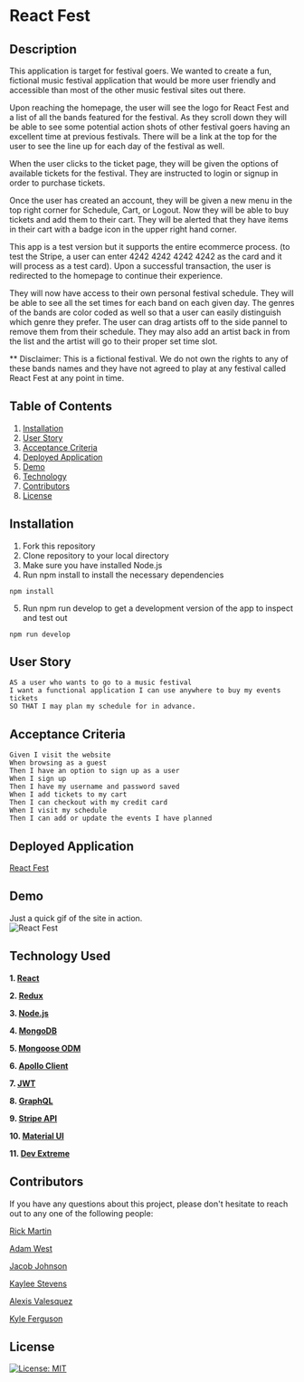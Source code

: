# React Fest

## Description

This application is target for festival goers. We wanted to create a fun, fictional music festival application that would be more user friendly and accessible than most of the other music festival sites out there.

Upon reaching the homepage, the user will see the logo for React Fest and a list of all the bands featured for the festival. As they scroll down they will be able to see some potential action shots of other festival goers having an excellent time at previous festivals. There will be a link at the top for the user to see the line up for each day of the festival as well. 

When the user clicks to the ticket page, they will be given the options of available tickets for the festival. They are instructed to login or signup in order to purchase tickets.

Once the user has created an account, they will be given a new menu in the top right corner for Schedule, Cart, or Logout. Now they will be able to buy tickets and add them to their cart. They will be alerted that they have items in their cart with a badge icon in the upper right hand corner. 

This app is a test version but it supports the entire ecommerce process. (to test the Stripe, a user can enter 4242 4242 4242 4242 as the card and it will process as a test card). Upon a successful transaction, the user is redirected to the homepage to continue their experience.

They will now have access to their own personal festival schedule. They will be able to see all the set times for each band on each given day. The genres of the bands are color coded as well so that a user can easily distinguish which genre they prefer. The user can drag artists off to the side pannel to remove them from their schedule. They may also add an artist back in from the list and the artist will go to their proper set time slot. 

** Disclaimer: This is a fictional festival. We do not own the rights to any of these bands names and they have not agreed to play at any festival called React Fest at any point in time. 

## Table of Contents
  1. [Installation](##installation)
  2. [User Story](#user-story)
  3. [Acceptance Criteria](#acceptance-criteria)
  4. [Deployed Application](#deployed-application)
  5. [Demo](#demo)
  6. [Technology](#technology)
  7. [Contributors](#contributors)
  8. [License](#license)

## Installation
  1. Fork this repository
  2. Clone repository to your local directory
  3. Make sure you have installed Node.js 
  4. Run npm install to install the necessary dependencies
  ```
  npm install
  ```
  5. Run npm run develop to get a development version of the app to inspect and test out
  ```
  npm run develop
  ```

## User Story
```
AS a user who wants to go to a music festival
I want a functional application I can use anywhere to buy my events tickets
SO THAT I may plan my schedule for in advance. 
```

## Acceptance Criteria
```
Given I visit the website
When browsing as a guest
Then I have an option to sign up as a user
When I sign up 
Then I have my username and password saved
When I add tickets to my cart
Then I can checkout with my credit card
When I visit my schedule
Then I can add or update the events I have planned
```

## Deployed Application
[React Fest](https://react-fest.herokuapp.com/)

## Demo 

Just a quick gif of the site in action. 
<br>
![React Fest](https://media.giphy.com/media/OMoWTYEIeFvLC3rTgi/giphy.gif)

## Technology Used
**1. [React](https://reactjs.org/)**

**2. [Redux](https://redux.js.org/)**

**3. [Node.js](https://nodejs.org/en/)**

**4. [MongoDB](https://www.mongodb.com)**

**5. [Mongoose ODM](https://mongoosejs.com/)**

**6. [Apollo Client](https://www.apollographql.com/docs/react/)**

**7. [JWT](https://jwt.io/)**

**8. [GraphQL](https://graphql.org/)**

**9. [Stripe API](https://stripe.com/docs/api)**

**10. [Material UI](https://mui.com/)**

**11. [Dev Extreme](https://js.devexpress.com/)**


## Contributors

If you have any questions about this project, please don't hesitate to reach out to any one of the following people: 

[Rick Martin](https://github.com/rmartin1985)

[Adam West](https://github.com/Adamwest023)

[Jacob Johnson](https://github.com/jljohnson1454)

[Kaylee Stevens](https://github.com/kayldubs)

[Alexis Valesquez]()

[Kyle Ferguson](https://github.com/kferguson52)

## License
[![License: MIT](https://img.shields.io/badge/License-MIT-yellow.svg)](https://opensource.org/licenses/MIT)
